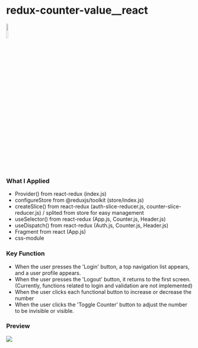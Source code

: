 # redux-counter-value__react

<a href="#"><img width="10%" src="https://img.shields.io/badge/React-005FED?style=flat-square&logo=React&logoColor=white"/></a>

### What I Applied
- Provider() from react-redux (index.js)
- configureStore from @reduxjs/toolkit (store/index.js)
- createSlice() from react-redux (auth-slice-reducer.js, counter-slice-reducer.js) / splited from store for easy management
- useSelector() from react-redux (App.js, Counter.js, Header.js)
- useDispatch() from react-redux (Auth.js, Counter.js, Header.js)
- Fragment from react (App.js)
- css-module

### Key Function
- When the user presses the 'Login' button, a top navigation list appears, and a user profile appears.
- When the user presses the 'Logout' button, it returns to the first screen.
  (Currently, functions related to login and validation are not implemented)
- When the user clicks each functional button to increase or decrease the number
- When the user clicks the 'Toggle Counter' button to adjust the number to be invisible or visible.


### Preview
<a href="#"><img src="https://user-images.githubusercontent.com/84049077/169443627-b7841299-468b-47f0-b144-2df06e5095e9.gif"/></a>
